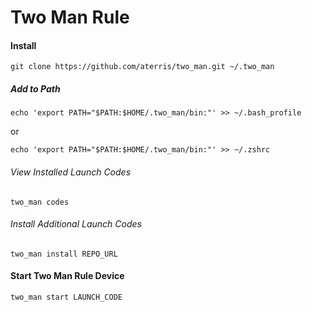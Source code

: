 # Two Man Rule

#### Install

````
git clone https://github.com/aterris/two_man.git ~/.two_man
````

##### Add to Path

````
echo 'export PATH="$PATH:$HOME/.two_man/bin:"' >> ~/.bash_profile
````

or

````
echo 'export PATH="$PATH:$HOME/.two_man/bin:"' >> ~/.zshrc
````

###### View Installed Launch Codes
````
two_man codes
````

###### Install Additional Launch Codes
````
two_man install REPO_URL
````

#### Start Two Man Rule Device

````
two_man start LAUNCH_CODE
````